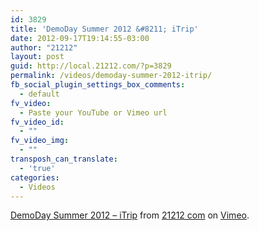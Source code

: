 ```yaml
---
id: 3829
title: 'DemoDay Summer 2012 &#8211; iTrip'
date: 2012-09-17T19:14:55-03:00
author: "21212"
layout: post
guid: http://local.21212.com/?p=3829
permalink: /videos/demoday-summer-2012-itrip/
fb_social_plugin_settings_box_comments:
  - default
fv_video:
  - Paste your YouTube or Vimeo url
fv_video_id:
  - ""
fv_video_img:
  - ""
transposh_can_translate:
  - 'true'
categories:
  - Videos
---
```

[DemoDay Summer 2012 &#8211; iTrip](http://vimeo.com/38884424) from [21212 com](http://vimeo.com/by21212com) on [Vimeo](http://vimeo.com).
